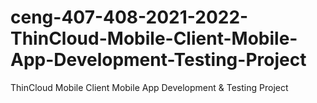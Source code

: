# ceng-407-408-2021-2022-ThinCloud-Mobile-Client-Mobile-App-Development-Testing-Project
ThinCloud Mobile Client Mobile App Development &amp; Testing Project
